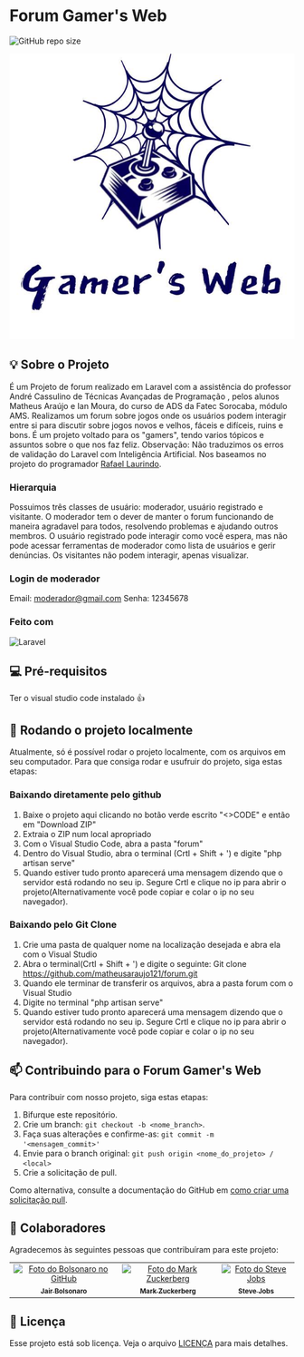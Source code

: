 # Forum Gamer's Web

![GitHub repo size](https://img.shields.io/github/repo-size/iuricode/README-template?style=for-the-badge)

<img src="gamerr.jpg" alt="esboco logo forum">


## 💡 Sobre o Projeto

É um Projeto de forum realizado em Laravel com a assistência do professor André Cassulino de Técnicas Avançadas de Programação , pelos alunos 
Matheus Araújo e Ian Moura, do curso de ADS da Fatec Sorocaba, módulo AMS.
Realizamos um forum sobre jogos onde os usuários podem interagir entre si para discutir sobre jogos novos e velhos, fáceis e difíceis, ruins e bons. É um projeto voltado para os "gamers", tendo varios tópicos e assuntos sobre o que nos faz feliz.
Observação: Não traduzimos os erros de validação do Laravel com Inteligência Artificial. Nos baseamos no projeto do programador [Rafael Laurindo](https://github.com/rafaellaurindo/laravel-traducao-pt-br/blob/master/validation.php).

### Hierarquia
Possuimos três classes de usuário: moderador, usuário registrado e visitante. O moderador tem o dever de manter o forum funcionando de maneira agradavel para todos, resolvendo problemas e ajudando outros membros.
O usuário registrado pode interagir como você espera, mas não pode acessar ferramentas de moderador como lista de usuários e  gerir denúncias.
Os visitantes não podem interagir, apenas visualizar.

### Login de moderador
Email: moderador@gmail.com
Senha: 12345678



### Feito com

![Laravel](https://img.shields.io/badge/Laravel-FF2D20?style=for-the-badge&logo=laravel&logoColor=white)

## 💻 Pré-requisitos

Ter o visual studio code instalado 👍


## 🚀 Rodando o projeto localmente

Atualmente, só é possível rodar o projeto localmente, com os arquivos em seu computador. Para que consiga rodar e usufruir do projeto, siga estas etapas:

### Baixando diretamente pelo github
1. Baixe o projeto aqui clicando no botão verde escrito "<>CODE" e então em "Download ZIP"
2. Extraia o ZIP num local apropriado
3. Com o Visual Studio Code, abra a pasta "forum"
4. Dentro do Visual Studio, abra o terminal (Crtl + Shift + ') e digite "php artisan serve"
5. Quando estiver tudo pronto aparecerá uma mensagem dizendo que o servidor está rodando no seu ip. Segure Crtl e clique no ip para abrir o projeto(Alternativamente você pode copiar e colar o ip no seu navegador).

### Baixando pelo Git Clone
1. Crie uma pasta de qualquer nome na localização desejada e abra ela com o Visual Studio
2. Abra o terminal(Crtl + Shift + ')  e digite o seguinte: Git clone https://github.com/matheusaraujo121/forum.git 
3. Quando ele terminar de transferir os arquivos,  abra a pasta forum com o Visual Studio
4. Digite no terminal "php artisan serve"
5. Quando estiver tudo pronto aparecerá uma mensagem dizendo que o servidor está rodando no seu ip. Segure Crtl e clique no ip para abrir o projeto(Alternativamente você pode copiar e colar o ip no seu navegador).

## 📫 Contribuindo para o Forum Gamer's Web

Para contribuir com nosso projeto, siga estas etapas:

1. Bifurque este repositório.
2. Crie um branch: `git checkout -b <nome_branch>`.
3. Faça suas alterações e confirme-as: `git commit -m '<mensagem_commit>'`
4. Envie para o branch original: `git push origin <nome_do_projeto> / <local>`
5. Crie a solicitação de pull.

Como alternativa, consulte a documentação do GitHub em [como criar uma solicitação pull](https://help.github.com/en/github/collaborating-with-issues-and-pull-requests/creating-a-pull-request).

## 🤝 Colaboradores

Agradecemos às seguintes pessoas que contribuíram para este projeto:

<table>
  <tr>
    <td align="center">
      <a href="#" title="defina o titulo do link">
        <img src="https://imagenes.elpais.com/resizer/v2/7XAYMNZ56VHQ3EP3L6LVO6CL7M.jpg?auth=96bb3ec224478c859117cebcd701c8ec805e9204abc77efdb2c65df7898a0b08&width=980" width="100px;" alt="Foto do Bolsonaro no GitHub"/><br>
        <sub>
          <b>Jair Bolsonaro</b>
        </sub>
      </a>
    </td>
    <td align="center">
      <a href="#" title="defina o titulo do link">
        <img src="https://s2.glbimg.com/FUcw2usZfSTL6yCCGj3L3v3SpJ8=/smart/e.glbimg.com/og/ed/f/original/2019/04/25/zuckerberg_podcast.jpg" width="100px;" alt="Foto do Mark Zuckerberg"/><br>
        <sub>
          <b>Mark Zuckerberg</b>
        </sub>
      </a>
    </td>
    <td align="center">
      <a href="#" title="defina o titulo do link">
        <img src="https://miro.medium.com/max/360/0*1SkS3mSorArvY9kS.jpg" width="100px;" alt="Foto do Steve Jobs"/><br>
        <sub>
          <b>Steve Jobs</b>
        </sub>
      </a>
    </td>
  </tr>
</table>

## 📝 Licença

Esse projeto está sob licença. Veja o arquivo [LICENÇA](LICENSE.md) para mais detalhes.
